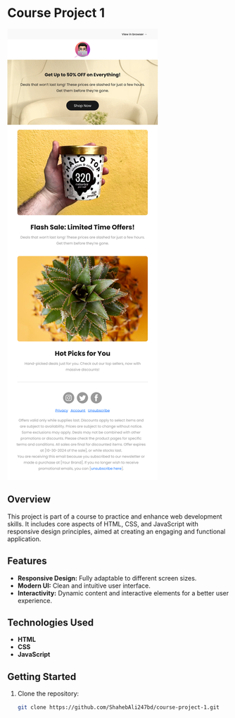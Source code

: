 # Course Project 1

![Project Screenshot](./First%20Project.png)

## Overview
This project is part of a course to practice and enhance web development skills. It includes core aspects of HTML, CSS, and JavaScript with responsive design principles, aimed at creating an engaging and functional application.

## Features
- **Responsive Design:** Fully adaptable to different screen sizes.
- **Modern UI:** Clean and intuitive user interface.
- **Interactivity:** Dynamic content and interactive elements for a better user experience.
  
## Technologies Used
- **HTML**
- **CSS**
- **JavaScript**

## Getting Started
1. Clone the repository:
   ```bash
   git clone https://github.com/ShahebAli247bd/course-project-1.git
